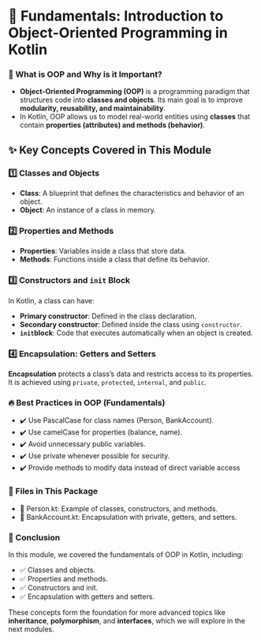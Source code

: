 # 📌 Fundamentals: Introduction to Object-Oriented Programming in Kotlin
### 📖 What is OOP and Why is it Important?

- **Object-Oriented Programming (OOP)** is a programming paradigm that structures code into **classes and objects**. Its main goal is to improve **modularity, reusability, and maintainability**.
- In Kotlin, OOP allows us to model real-world entities using **classes** that contain **properties (attributes) and methods (behavior)**.

## ✨ Key Concepts Covered in This Module

### 1️⃣ Classes and Objects

- **Class**: A blueprint that defines the characteristics and behavior of an object.
- **Object**: An instance of a class in memory.

### 2️⃣ Properties and Methods

- **Properties**: Variables inside a class that store data.
- **Methods**: Functions inside a class that define its behavior.

### 3️⃣ Constructors and `init` Block
In Kotlin, a class can have:

- **Primary constructor**: Defined in the class declaration.
- **Secondary constructor**: Defined inside the class using `constructor`.
- **`init`block**: Code that executes automatically when an object is created.

### 4️⃣ Encapsulation: Getters and Setters

**Encapsulation** protects a class’s data and restricts access to its properties. 
It is achieved using `private`, `protected`, `internal`, and `public`.

### 🔥 Best Practices in OOP (Fundamentals)
- ✔️ Use PascalCase for class names (Person, BankAccount).
- ✔️ Use camelCase for properties (balance, name).
- ✔️ Avoid unnecessary public variables.
- ✔️ Use private whenever possible for security.
- ✔️ Provide methods to modify data instead of direct variable access

### 📂 Files in This Package
- 📌 Person.kt: Example of classes, constructors, and methods.
- 📌 BankAccount.kt: Encapsulation with private, getters, and setters.

### 🚀 Conclusion
In this module, we covered the fundamentals of OOP in Kotlin, including:

- ✅ Classes and objects.
- ✅ Properties and methods.
- ✅ Constructors and init.
- ✅ Encapsulation with getters and setters.

These concepts form the foundation for more advanced topics like **inheritance**, **polymorphism**, and **interfaces**, which we will explore in the next modules.